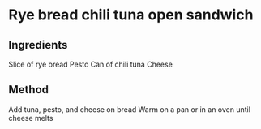# Rye bread chili tuna open sandwich

## Ingredients

Slice of rye bread
Pesto
Can of chili tuna
Cheese

## Method

Add tuna, pesto, and cheese on bread
Warm on a pan or in an oven until cheese melts

